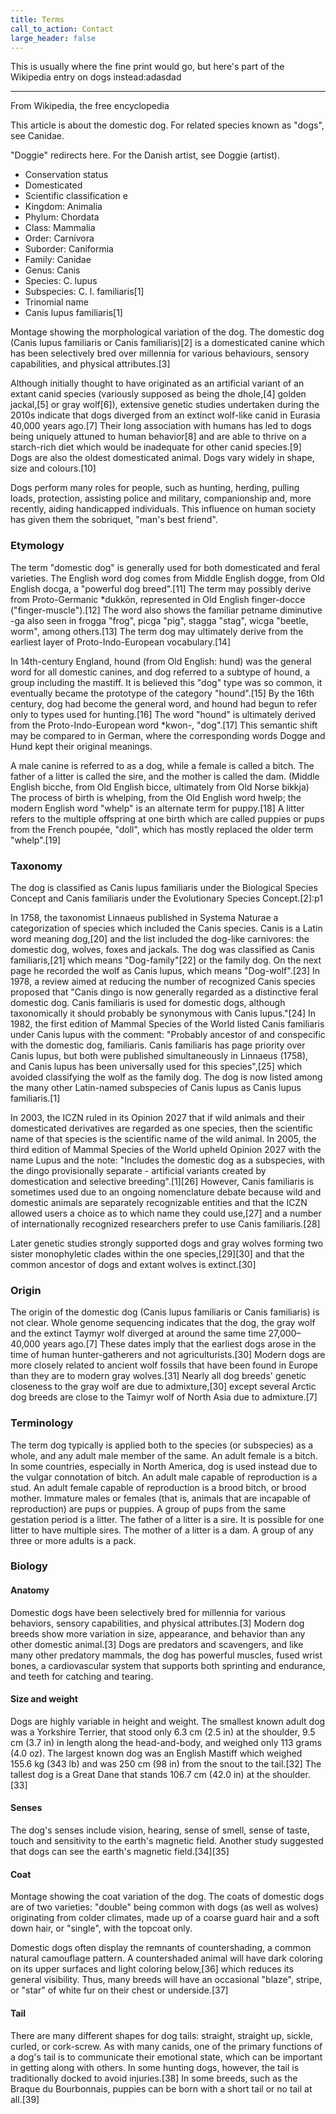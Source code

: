 ```yaml
---
title: Terms
call_to_action: Contact
large_header: false
---
```

This is usually where the fine print would go, but here's part of the Wikipedia entry on dogs instead:adasdad

---

From Wikipedia, the free encyclopedia

This article is about the domestic dog. For related species known as "dogs", see Canidae.

"Doggie" redirects here. For the Danish artist, see Doggie (artist).

* Conservation status
* Domesticated
* Scientific classification e
* Kingdom: Animalia
* Phylum: Chordata
* Class: Mammalia
* Order: Carnivora
* Suborder: Caniformia
* Family: Canidae
* Genus: Canis
* Species: C. lupus
* Subspecies: C. l. familiaris\[1\]
* Trinomial name
* Canis lupus familiaris\[1\]

Montage showing the morphological variation of the dog. The domestic dog (Canis lupus familiaris or Canis familiaris)\[2\] is a domesticated canine which has been selectively bred over millennia for various behaviours, sensory capabilities, and physical attributes.\[3\]

Although initially thought to have originated as an artificial variant of an extant canid species (variously supposed as being the dhole,\[4\] golden jackal,\[5\] or gray wolf\[6\]), extensive genetic studies undertaken during the 2010s indicate that dogs diverged from an extinct wolf-like canid in Eurasia 40,000 years ago.\[7\] Their long association with humans has led to dogs being uniquely attuned to human behavior\[8\] and are able to thrive on a starch-rich diet which would be inadequate for other canid species.\[9\] Dogs are also the oldest domesticated animal. Dogs vary widely in shape, size and colours.\[10\]

Dogs perform many roles for people, such as hunting, herding, pulling loads, protection, assisting police and military, companionship and, more recently, aiding handicapped individuals. This influence on human society has given them the sobriquet, "man's best friend".

### Etymology

The term "domestic dog" is generally used for both domesticated and feral varieties. The English word dog comes from Middle English dogge, from Old English docga, a "powerful dog breed".\[11\] The term may possibly derive from Proto-Germanic \*dukkōn, represented in Old English finger-docce ("finger-muscle").\[12\] The word also shows the familiar petname diminutive -ga also seen in frogga "frog", picga "pig", stagga "stag", wicga "beetle, worm", among others.\[13\] The term dog may ultimately derive from the earliest layer of Proto-Indo-European vocabulary.\[14\]

In 14th-century England, hound (from Old English: hund) was the general word for all domestic canines, and dog referred to a subtype of hound, a group including the mastiff. It is believed this "dog" type was so common, it eventually became the prototype of the category "hound".\[15\] By the 16th century, dog had become the general word, and hound had begun to refer only to types used for hunting.\[16\] The word "hound" is ultimately derived from the Proto-Indo-European word \*kwon-, "dog".\[17\] This semantic shift may be compared to in German, where the corresponding words Dogge and Hund kept their original meanings.

A male canine is referred to as a dog, while a female is called a bitch. The father of a litter is called the sire, and the mother is called the dam. (Middle English bicche, from Old English bicce, ultimately from Old Norse bikkja) The process of birth is whelping, from the Old English word hwelp; the modern English word "whelp" is an alternate term for puppy.\[18\] A litter refers to the multiple offspring at one birth which are called puppies or pups from the French poupée, "doll", which has mostly replaced the older term "whelp".\[19\]

### Taxonomy

The dog is classified as Canis lupus familiaris under the Biological Species Concept and Canis familiaris under the Evolutionary Species Concept.\[2\]:p1

In 1758, the taxonomist Linnaeus published in Systema Naturae a categorization of species which included the Canis species. Canis is a Latin word meaning dog,\[20\] and the list included the dog-like carnivores: the domestic dog, wolves, foxes and jackals. The dog was classified as Canis familiaris,\[21\] which means "Dog-family"\[22\] or the family dog. On the next page he recorded the wolf as Canis lupus, which means "Dog-wolf".\[23\] In 1978, a review aimed at reducing the number of recognized Canis species proposed that "Canis dingo is now generally regarded as a distinctive feral domestic dog. Canis familiaris is used for domestic dogs, although taxonomically it should probably be synonymous with Canis lupus."\[24\] In 1982, the first edition of Mammal Species of the World listed Canis familiaris under Canis lupus with the comment: "Probably ancestor of and conspecific with the domestic dog, familiaris. Canis familiaris has page priority over Canis lupus, but both were published simultaneously in Linnaeus (1758), and Canis lupus has been universally used for this species",\[25\] which avoided classifying the wolf as the family dog. The dog is now listed among the many other Latin-named subspecies of Canis lupus as Canis lupus familiaris.\[1\]

In 2003, the ICZN ruled in its Opinion 2027 that if wild animals and their domesticated derivatives are regarded as one species, then the scientific name of that species is the scientific name of the wild animal. In 2005, the third edition of Mammal Species of the World upheld Opinion 2027 with the name Lupus and the note: "Includes the domestic dog as a subspecies, with the dingo provisionally separate - artificial variants created by domestication and selective breeding".\[1\]\[26\] However, Canis familiaris is sometimes used due to an ongoing nomenclature debate because wild and domestic animals are separately recognizable entities and that the ICZN allowed users a choice as to which name they could use,\[27\] and a number of internationally recognized researchers prefer to use Canis familiaris.\[28\]

Later genetic studies strongly supported dogs and gray wolves forming two sister monophyletic clades within the one species,\[29\]\[30\] and that the common ancestor of dogs and extant wolves is extinct.\[30\]

### Origin

The origin of the domestic dog (Canis lupus familiaris or Canis familiaris) is not clear. Whole genome sequencing indicates that the dog, the gray wolf and the extinct Taymyr wolf diverged at around the same time 27,000–40,000 years ago.\[7\] These dates imply that the earliest dogs arose in the time of human hunter-gatherers and not agriculturists.\[30\] Modern dogs are more closely related to ancient wolf fossils that have been found in Europe than they are to modern gray wolves.\[31\] Nearly all dog breeds' genetic closeness to the gray wolf are due to admixture,\[30\] except several Arctic dog breeds are close to the Taimyr wolf of North Asia due to admixture.\[7\]

### Terminology

The term dog typically is applied both to the species (or subspecies) as a whole, and any adult male member of the same. An adult female is a bitch. In some countries, especially in North America, dog is used instead due to the vulgar connotation of bitch. An adult male capable of reproduction is a stud. An adult female capable of reproduction is a brood bitch, or brood mother. Immature males or females (that is, animals that are incapable of reproduction) are pups or puppies. A group of pups from the same gestation period is a litter. The father of a litter is a sire. It is possible for one litter to have multiple sires. The mother of a litter is a dam. A group of any three or more adults is a pack.

### Biology

#### Anatomy

Domestic dogs have been selectively bred for millennia for various behaviors, sensory capabilities, and physical attributes.\[3\] Modern dog breeds show more variation in size, appearance, and behavior than any other domestic animal.\[3\] Dogs are predators and scavengers, and like many other predatory mammals, the dog has powerful muscles, fused wrist bones, a cardiovascular system that supports both sprinting and endurance, and teeth for catching and tearing.

#### Size and weight

Dogs are highly variable in height and weight. The smallest known adult dog was a Yorkshire Terrier, that stood only 6.3 cm (2.5 in) at the shoulder, 9.5 cm (3.7 in) in length along the head-and-body, and weighed only 113 grams (4.0 oz). The largest known dog was an English Mastiff which weighed 155.6 kg (343 lb) and was 250 cm (98 in) from the snout to the tail.\[32\] The tallest dog is a Great Dane that stands 106.7 cm (42.0 in) at the shoulder.\[33\]

#### Senses

The dog's senses include vision, hearing, sense of smell, sense of taste, touch and sensitivity to the earth's magnetic field. Another study suggested that dogs can see the earth's magnetic field.\[34\]\[35\]

#### Coat

Montage showing the coat variation of the dog. The coats of domestic dogs are of two varieties: "double" being common with dogs (as well as wolves) originating from colder climates, made up of a coarse guard hair and a soft down hair, or "single", with the topcoat only.

Domestic dogs often display the remnants of countershading, a common natural camouflage pattern. A countershaded animal will have dark coloring on its upper surfaces and light coloring below,\[36\] which reduces its general visibility. Thus, many breeds will have an occasional "blaze", stripe, or "star" of white fur on their chest or underside.\[37\]

#### Tail

There are many different shapes for dog tails: straight, straight up, sickle, curled, or cork-screw. As with many canids, one of the primary functions of a dog's tail is to communicate their emotional state, which can be important in getting along with others. In some hunting dogs, however, the tail is traditionally docked to avoid injuries.\[38\] In some breeds, such as the Braque du Bourbonnais, puppies can be born with a short tail or no tail at all.\[39\]